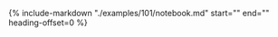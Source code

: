 {%
    include-markdown "./examples/101/notebook.md"
    start="<!-- begin basic -->"
    end="<!-- end basic -->"
    heading-offset=0
%}
